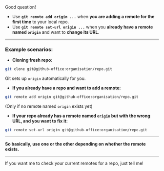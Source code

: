 Good question!

* Use **`git remote add origin ...`** when **you are adding a remote for the first time** to your local repo.
* Use **`git remote set-url origin ...`** when you **already have a remote named `origin`** and want to **change its URL**.

---

### Example scenarios:

* **Cloning fresh repo:**

```bash
git clone git@github-office:organisation/repo.git
```

Git sets up `origin` automatically for you.

* **If you already have a repo and want to add a remote:**

```bash
git remote add origin git@github-office:organisation/repo.git
```

(Only if no remote named `origin` exists yet)

* **If your repo already has a remote named `origin` but with the wrong URL, and you want to fix it:**

```bash
git remote set-url origin git@github-office:organisation/repo.git
```

---

**So basically, use one or the other depending on whether the remote exists.**

---

If you want me to check your current remotes for a repo, just tell me!
